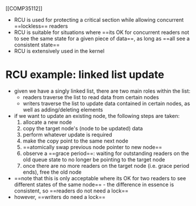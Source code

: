 [[COMP35112]]

- RCU is used for protecting a critical section while allowing concurrent ==lockless== readers
- RCU is suitable for situations where ==its OK for concurrent readers not to see the same state for a given piece of data==, as long as ==all see a consistent state==
- RCU is extensively used in the kernel

# RCU example: linked list update

- given we have a singly linked list, there are two main roles within the list:
	- readers traverse the list to read data from certain nodes
	- writers traverse the list to update data contained in certain nodes, as well as adding/deleting elements
- if we want to update an existing node, the following steps are taken:
	1. allocate a new node
	2. copy the target node's (node to be updated) data
	3. perform whatever update is required
	4. make the copy point to the same next node
	5. ==atomically swap previous node pointer to new node==
	6. observe a ==grace period==: waiting for outstanding readers on the old queue state to no longer be pointing to the target node
	7. once there are no more readers on the target node (i.e. grace period ends), free the old node
- ==note that this is only acceptable where its OK for two readers to see different states of the same node== - the difference in essence is consistent, so ==readers do not need a lock==
- however, ==writers do need a lock==